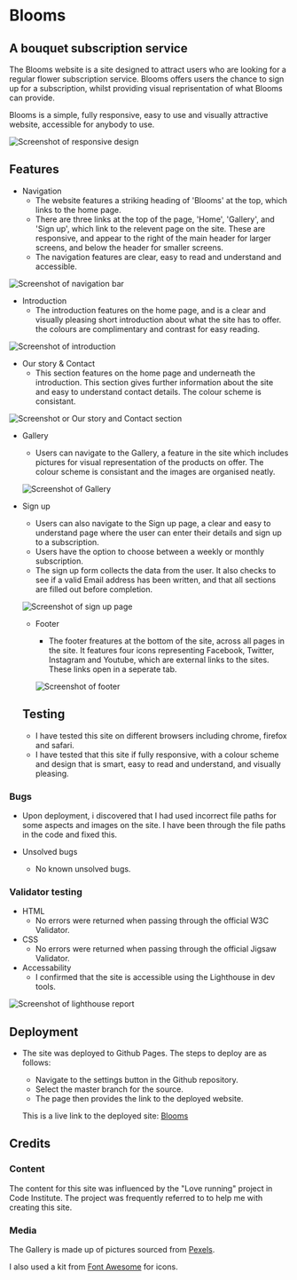 # Blooms
## A bouquet subscription service

The Blooms website is a site designed to attract users who are looking for a regular flower subscription service. Blooms offers users the chance to sign up for a subscription, whilst providing visual reprisentation of what Blooms can provide. 

Blooms is a simple, fully responsive, easy to use and visually attractive website, accessible for anybody to use.

![Screenshot of responsive design](assets/images/screenshot-responsive-design.png)


## Features

* Navigation
  * The website features a striking heading of 'Blooms' at the top, which links to the home page.
  * There are three links at the top of the page, 'Home', 'Gallery', and 'Sign up', which link to the relevent page on the site. These are responsive, and appear to the right of the main header for larger screens, and below the header for smaller screens.
  * The navigation features are clear, easy to read and understand and accessible.

![Screenshot of navigation bar](assets/images/screenshot-navigation-bar.png)

* Introduction
  * The introduction features on the home page, and is a clear and visually pleasing short introduction about what the site has to offer. the colours are complimentary and contrast for easy reading. 

![Screenshot of introduction](assets/images/screenshot-first-section.png)

* Our story & Contact
  * This section features on the home page and underneath the introduction. This section gives further information about the site and easy to understand contact details. The colour scheme is consistant.

![Screenshot or Our story and Contact section](assets/images/screenshot-our-story-contact.png)

* Gallery
  * Users can navigate to the Gallery, a feature in the site which includes pictures for visual representation of the products on offer. The colour scheme is consistant and the images are organised neatly.

  ![Screenshot of Gallery](assets/images/screenshot-gallery.png)

* Sign up
  * Users can also navigate to the Sign up page, a clear and easy to understand page where the user can enter their details and sign up to a subscription. 
  * Users have the option to choose between a weekly or monthly subscription. 
  * The sign up form collects the data from the user. It also checks to see if a valid Email address has been written, and that all sections are filled out before completion. 

  ![Screenshot of sign up page](assets/images/screenshot.signup.png)

  
  * Footer
    * The footer freatures at the bottom of the site, across all pages in the site. It features four icons representing Facebook, Twitter, Instagram and Youtube, which are external links to the sites. These links open in a seperate tab. 

    ![Screenshot of footer](assets/images/screenshot-footer.png)


  ## Testing

  * I have tested this site on different browsers including chrome, firefox and safari.
  * I have tested that this site if fully responsive, with a colour scheme and design that is smart, easy to read and understand, and visually pleasing.

### Bugs

* Upon deployment, i discovered that I had used incorrect file paths for some aspects and images on the site. I have been through the file paths in the code and fixed this.

* Unsolved bugs
  * No known unsolved bugs.

### Validator testing

* HTML
  * No errors were returned when passing through the official W3C Validator.
* CSS
  * No errors were returned when passing through the official Jigsaw Validator.
* Accessability
  * I confirmed that the site is accessible using the Lighthouse in dev tools.
  

![Screenshot of lighthouse report](assets/images/screenshot-lighthouse.png)

## Deployment

* The site was deployed to Github Pages. The steps to deploy are as follows:
  * Navigate to the settings button in the Github repository.
  * Select the master branch for the source.
  * The page then provides the link to the deployed website.

  This is a live link to the deployed site: [Blooms](https://maryyoung123.github.io/Blooms/)


## Credits

### Content

The content for this site was influenced by the "Love running" project in Code Institute. The project was frequently referred to to help me with creating this site.

### Media

The Gallery is made up of pictures sourced from [Pexels](https://www.pexels.com/).

I also used a kit from [Font Awesome](https://fontawesome.com/) for icons.